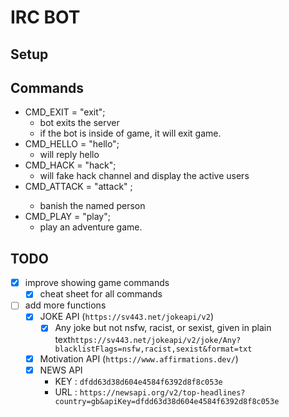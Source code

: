 # IRC BOT

## Setup

## Commands

- CMD_EXIT = "exit";
  - bot exits the server
  - if the bot is inside of game, it will exit game.
- CMD_HELLO = "hello";
  - will reply hello
- CMD_HACK = "hack";
  - will fake hack channel and display the active users
- CMD_ATTACK = "attack" <name>;
  - banish the named person
- CMD_PLAY = "play";
  - play an adventure game.

## TODO

- [x] improve showing game commands
  - [x] cheat sheet for all commands
- [ ] add more functions
  - [x] JOKE API (`https://sv443.net/jokeapi/v2`)
    - [x] Any joke but not nsfw, racist, or sexist, given in plain text`https://sv443.net/jokeapi/v2/joke/Any?blacklistFlags=nsfw,racist,sexist&format=txt`
  - [x] Motivation API (`https://www.affirmations.dev/`)
  - [x] NEWS API 
    - KEY : `dfdd63d38d604e4584f6392d8f8c053e`
    - URL :  `https://newsapi.org/v2/top-headlines?country=gb&apiKey=dfdd63d38d604e4584f6392d8f8c053e`